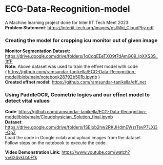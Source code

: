 # ECG-Data-Recognition-model    
A Machine learning project done for Inter IIT Tech Meet 2023  
**Problem Statement**: https://interiit-tech.org/images/ps/Mid_CloudPhy.pdf  

###  Creating the model for cropping icu monitor out of given image
**Monitor Segmentation Dataset:** https://drive.google.com/drive/folders/1qCcqEEeTXO9t7dAmG09_IpXXS3S_1tfP   
**Note:** Above dataset was used to train the effnet model with code   
( https://github.com/ramsundar-tanikella/ECG-Data-Recognition-model/blob/main/notebook28792b501b.ipynb )  
**Created effnet model:** https://github.com/ramsundar-tanikella/eff_net  

### Using PaddleOCR, Geometric logics and our effnet model to detect vital values   
**Code**: https://github.com/ramsundar-tanikella/ECG-Data-Recognition-model/blob/main/Cloudphysician_Solution_final.ipynb  
**Dataset**: https://drive.google.com/drive/folders/1SElob2hw2RKJHdmEWzrTevP7LXj3-OpZ  
Load the code in Google colab and upload images from the dataset.  
Follow steps on the notebook to execute the code. 

**Video Demonstration Link:** https://www.youtube.com/watch?v=624ykLb0Ffk

